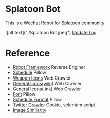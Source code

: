 # Splatoon Bot
This is a Wechat Robot for Splatoon community

![alt text]("./Splatoon Bot.jpeg")
[Update Log](./UpdateLog.md)

# Reference
  - [Robot Framework](https://github.com/lich0821/WeChatFerry) Reverse Enginer
  - [Schedule](https://splatoon3.ink/data/schedules.json) Pillow
  - [Weapon Icons](https://leanny.github.io/splat3/database.html) Web Crawler
  - [General Icons(wiki)](https://splatoonwiki.org/wiki/Category:Splatoon_3_icons) Web Crawler
  - [General Icons(.ink)](https://splatoon3.ink/assets/splatnet/v2/) Web Crawler
  - [Font](https://github.com/North-West-Wind/splatoon3-fonts/tree/main/Decrypted) Pillow
  - [Schedule Format](https://github.com/Cypas/splatoon3-schedule/tree/main) Pillow
  - [Twitter Crawler](https://github.com/muzi-xiaoren/twitter_Crawler?tab=readme-ov-file#twitter_Crawler_3) Cookie, selenium script
  - [Image Similarity](https://stackoverflow.com/questions/11541154/checking-images-for-similarity-with-opencv)

